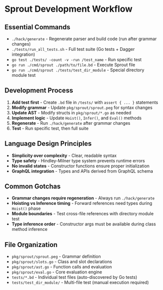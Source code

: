 # Sprout Development Workflow

## Essential Commands
- `./hack/generate` - Regenerate parser and build code (run after grammar changes)
- `./tests/run_all_tests.sh` - Full test suite (Go tests + Dagger integration)
- `go test ./tests/ -count -v -run /test_name` - Run specific test
- `go run ./cmd/sprout ./path/to/file.bd` - Execute Sprout file
- `go run ./cmd/sprout ./tests/test_dir_module` - Special directory module test

## Development Process
1. **Add test first** - Create `.bd` file in `/tests/` with `assert { ... }` statements
2. **Modify grammar** - Update `pkg/sprout/sprout.peg` for syntax changes
3. **Update AST** - Modify structs in `pkg/sprout/*.go` as needed
4. **Implement logic** - Update `Hoist()`, `Infer()`, and `Eval()` methods
5. **Regenerate** - Run `./hack/generate` after grammar changes
6. **Test** - Run specific test, then full suite

## Language Design Principles
- **Simplicity over complexity** - Clear, readable syntax
- **Type safety** - Hindley-Milner type system prevents runtime errors
- **No invalid states** - Constructor functions ensure proper initialization
- **GraphQL integration** - Types and APIs derived from GraphQL schema

## Common Gotchas
- **Grammar changes require regeneration** - Always run `./hack/generate`
- **Hoisting vs Inference timing** - Forward references need types during `Hoist()` phase
- **Module boundaries** - Test cross-file references with directory module test
- **Type inference order** - Constructor args must be available during class method inference

## File Organization
- `pkg/sprout/sprout.peg` - Grammar definition
- `pkg/sprout/slots.go` - Class and slot declarations
- `pkg/sprout/ast.go` - Function calls and evaluation
- `pkg/sprout/eval.go` - Core evaluation engine
- `tests/*.bd` - Individual test files (auto-discovered by Go tests)
- `tests/test_dir_module/` - Multi-file test (manual execution required)
